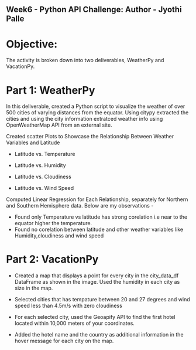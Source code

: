 ## Week6 - Python API Challenge: Author - Jyothi Palle

# Objective:

The activity is broken down into two deliverables, WeatherPy and VacationPy.

# Part 1: WeatherPy

In this deliverable, created a Python script to visualize the weather of over 500 cities of varying distances from the equator. Using citypy extracted the cities and using the city information extratced weather info using OpenWeatherMap API from an external site. 

Created scatter Plots to Showcase the Relationship Between Weather Variables and Latitude

* Latitude vs. Temperature

* Latitude vs. Humidity

* Latitude vs. Cloudiness

* Latitude vs. Wind Speed

Computed Linear Regression for Each Relationship, separately for Northern and Southern Hemisphere data. Below are my observations - 

* Found only Temperature vs latitude has strong corelation i.e near to the equator higher the temperature.
* Found no corelation between latitude and other weather variables like Humidity,cloudiness and wind speed


# Part 2: VacationPy

* Created a map that displays a point for every city in the city_data_df DataFrame as shown in the image. Used the humidity in each city as size in the map.

* Selected cities that has tempature between 20 and 27 degrees and wind speed less than 4.5m/s with zero cloudiness

* For each selected city, used the Geoapify API to find the first hotel located within 10,000 meters of your coordinates.

* Added the hotel name and the country as additional information in the hover message for each city on the map.
